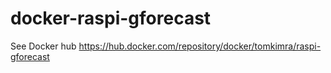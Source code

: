 # docker-raspi-gforecast

See Docker hub https://hub.docker.com/repository/docker/tomkimra/raspi-gforecast

